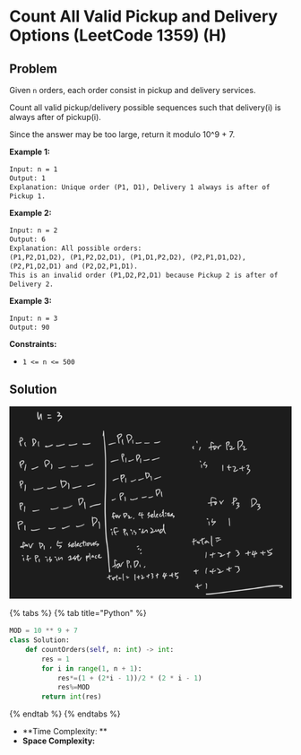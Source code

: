 # Count All Valid Pickup and Delivery Options (LeetCode 1359) (H)



## Problem

&#x20;

Given `n` orders, each order consist in pickup and delivery services.&#x20;

Count all valid pickup/delivery possible sequences such that delivery(i) is always after of pickup(i).&#x20;

Since the answer may be too large, return it modulo 10^9 + 7.

&#x20;

**Example 1:**

```
Input: n = 1
Output: 1
Explanation: Unique order (P1, D1), Delivery 1 always is after of Pickup 1.
```

**Example 2:**

```
Input: n = 2
Output: 6
Explanation: All possible orders: 
(P1,P2,D1,D2), (P1,P2,D2,D1), (P1,D1,P2,D2), (P2,P1,D1,D2), (P2,P1,D2,D1) and (P2,D2,P1,D1).
This is an invalid order (P1,D2,P2,D1) because Pickup 2 is after of Delivery 2.
```

**Example 3:**

```
Input: n = 3
Output: 90
```

&#x20;

**Constraints:**

* `1 <= n <= 500`

## Solution

![](<../../.gitbook/assets/Screen Shot 2021-10-17 at 9.20.23 PM.png>)



{% tabs %}
{% tab title="Python" %}
```python
MOD = 10 ** 9 + 7
class Solution:
    def countOrders(self, n: int) -> int:
        res = 1
        for i in range(1, n + 1):
            res*=(1 + (2*i - 1))/2 * (2 * i - 1)
            res%=MOD
        return int(res)
```
{% endtab %}
{% endtabs %}

* **Time Complexity: **
* **Space Complexity:**

